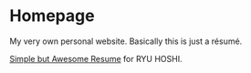 # Homepage
My very own personal website. Basically this is just a résumé.

[Simple but Awesome Resume](https://igor22022.github.io/homepage) for RYU HOSHI.
